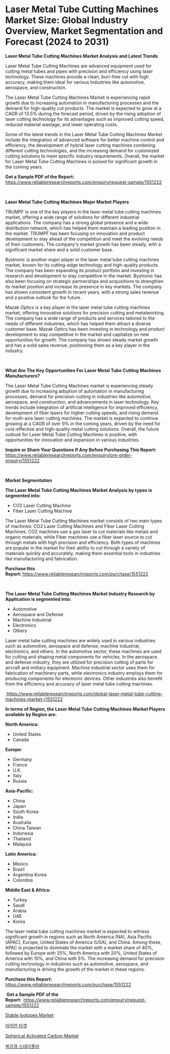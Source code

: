 <p><h1>Laser Metal Tube Cutting Machines Market Size: Global Industry Overview, Market Segmentation and Forecast (2024 to 2031)</h1></p><p><strong>Laser Metal Tube Cutting Machines Market Analysis and Latest Trends</strong></p>
<p><p>Laser Metal Tube Cutting Machines are advanced equipment used for cutting metal tubes and pipes with precision and efficiency using laser technology. These machines provide a clean, burr-free cut with high accuracy, making them ideal for various industries like automotive, aerospace, and construction.</p><p>The Laser Metal Tube Cutting Machines Market is experiencing rapid growth due to increasing automation in manufacturing processes and the demand for high-quality cut products. The market is expected to grow at a CAGR of 13.5% during the forecast period, driven by the rising adoption of laser cutting technology for its advantages such as improved cutting speed, reduced material wastage, and lower operating costs.</p><p>Some of the latest trends in the Laser Metal Tube Cutting Machines Market include the integration of advanced software for better machine control and efficiency, the development of hybrid laser cutting machines combining different cutting technologies, and the increasing demand for customized cutting solutions to meet specific industry requirements. Overall, the market for Laser Metal Tube Cutting Machines is poised for significant growth in the coming years.</p></p>
<p><strong>Get a Sample PDF of the Report:&nbsp;</strong> <a href="https://www.reliableresearchreports.com/enquiry/request-sample/1551222">https://www.reliableresearchreports.com/enquiry/request-sample/1551222</a></p>
<p>&nbsp;</p>
<p><strong>Laser Metal Tube Cutting Machines Major Market Players</strong></p>
<p><p>TRUMPF is one of the key players in the laser metal tube cutting machines market, offering a wide range of solutions for different industrial applications. The company has a strong global presence and a wide distribution network, which has helped them maintain a leading position in the market. TRUMPF has been focusing on innovation and product development to stay ahead of the competition and meet the evolving needs of their customers. The company's market growth has been steady, with a significant market share and a solid customer base.</p><p>Bystronic is another major player in the laser metal tube cutting machines market, known for its cutting-edge technology and high-quality products. The company has been expanding its product portfolio and investing in research and development to stay competitive in the market. Bystronic has also been focusing on strategic partnerships and acquisitions to strengthen its market position and increase its presence in key markets. The company has shown consistent growth in recent years, with a strong sales revenue and a positive outlook for the future.</p><p>Mazak Optics is a key player in the laser metal tube cutting machines market, offering innovative solutions for precision cutting and metalworking. The company has a wide range of products and services tailored to the needs of different industries, which has helped them attract a diverse customer base. Mazak Optics has been investing in technology and product development to stay competitive in the market and capitalize on new opportunities for growth. The company has shown steady market growth and has a solid sales revenue, positioning them as a key player in the industry.</p></p>
<p>&nbsp;</p>
<p><strong>What Are The Key Opportunities For Laser Metal Tube Cutting Machines Manufacturers?</strong></p>
<p><p>The Laser Metal Tube Cutting Machines market is experiencing steady growth due to increasing adoption of automation in manufacturing processes, demand for precision-cutting in industries like automotive, aerospace, and construction, and advancements in laser technology. Key trends include integration of artificial intelligence for improved efficiency, development of fiber lasers for higher cutting speeds, and rising demand for multi-axis laser cutting machines. The market is expected to continue growing at a CAGR of over 9% in the coming years, driven by the need for cost-effective and high-quality metal cutting solutions. Overall, the future outlook for Laser Metal Tube Cutting Machines is positive, with opportunities for innovation and expansion in various industries.</p></p>
<p><strong>Inquire or Share Your Questions If Any Before Purchasing This Report:</strong> <a href="https://www.reliableresearchreports.com/enquiry/pre-order-enquiry/1551222">https://www.reliableresearchreports.com/enquiry/pre-order-enquiry/1551222</a></p>
<p>&nbsp;</p>
<p><strong>Market Segmentation</strong></p>
<p><strong>The Laser Metal Tube Cutting Machines Market Analysis by types is segmented into:</strong></p>
<p><ul><li>CO2 Laser Cutting Machine</li><li>Fiber Laser Cutting Machine</li></ul></p>
<p><p>The Laser Metal Tube Cutting Machines market consists of two main types of machines: CO2 Laser Cutting Machines and Fiber Laser Cutting Machines. CO2 machines use a gas laser to cut materials like metals and organic materials, while Fiber machines use a fiber laser source to cut through metals with high precision and efficiency. Both types of machines are popular in the market for their ability to cut through a variety of materials quickly and accurately, making them essential tools in industries like manufacturing and fabrication.</p></p>
<p><strong>Purchase this Report:&nbsp;</strong><a href="https://www.reliableresearchreports.com/purchase/1551222">https://www.reliableresearchreports.com/purchase/1551222</a></p>
<p>&nbsp;</p>
<p><strong>The Laser Metal Tube Cutting Machines Market Industry Research by Application is segmented into:</strong></p>
<p><ul><li>Automotive</li><li>Aerospace and Defense</li><li>Machine Industrial</li><li>Electronics</li><li>Others</li></ul></p>
<p><p>Laser metal tube cutting machines are widely used in various industries such as automotive, aerospace and defense, machine industrial, electronics, and others. In the automotive sector, these machines are used for cutting and shaping metal components for vehicles. In the aerospace and defense industry, they are utilized for precision cutting of parts for aircraft and military equipment. Machine industrial sector uses them for fabrication of machinery parts, while electronics industry employs them for producing components for electronic devices. Other industries also benefit from the efficiency and accuracy of laser metal tube cutting machines.</p></p>
<p><a href="https://www.reliableresearchreports.com/global-laser-metal-tube-cutting-machines-market-r1551222">&nbsp;https://www.reliableresearchreports.com/global-laser-metal-tube-cutting-machines-market-r1551222</a></p>
<p><strong>In terms of Region, the Laser Metal Tube Cutting Machines Market Players available by Region are:</strong></p>
<p>
    <p> <strong> North America: </strong>
        <ul>
            <li>United States</li>
            <li>Canada</li>
        </ul>
        </p> 
    <p> <strong> Europe: </strong>
        <ul>
            <li>Germany</li>
            <li>France</li>
            <li>U.K.</li>
            <li>Italy</li>
            <li>Russia</li>
        </ul>
        </p> 
    <p> <strong> Asia-Pacific: </strong>
        <ul>
            <li>China</li>
            <li>Japan</li>
            <li>South Korea</li>
            <li>India</li>
            <li>Australia</li>
            <li>China Taiwan</li>
            <li>Indonesia</li>
            <li>Thailand</li>
            <li>Malaysia</li>
        </ul>
        </p> 
    <p> <strong> Latin America: </strong>
        <ul>
            <li>Mexico</li>
            <li>Brazil</li>
            <li>Argentina Korea</li>
            <li>Colombia</li>
        </ul>
        </p> 
    <p> <strong> Middle East & Africa: </strong>
        <ul>
            <li>Turkey</li>
            <li>Saudi</li>
            <li>Arabia</li>
            <li>UAE</li>
            <li>Korea</li>
        </ul>
    </p>
    </p>
<p><p>The laser metal tube cutting machines market is expected to witness significant growth in regions such as North America (NA), Asia Pacific (APAC), Europe, United States of America (USA), and China. Among these, APAC is projected to dominate the market with a market share of 40%, followed by Europe with 25%, North America with 20%, United States of America with 10%, and China with 5%. The increasing demand for precision cutting technology in industries such as automotive, aerospace, and manufacturing is driving the growth of the market in these regions.</p></p>
<p><strong>Purchase this Report: </strong><a href="https://www.reliableresearchreports.com/purchase/1551222">https://www.reliableresearchreports.com/purchase/1551222</a></p>
<p>&nbsp;<strong>Get a Sample PDF of the Report:&nbsp;&nbsp;</strong><a href="https://www.reliableresearchreports.com/enquiry/request-sample/1551222">https://www.reliableresearchreports.com/enquiry/request-sample/1551222</a></p>
<p><strong></strong></p>
<p><p><a href="https://issuu.com/reportprime-2/docs/stable-isotopes-market-size-2030.pptx">Stable Isotopes Market</a></p><p><a href="https://github.com/giancarlo642004/Market-Research-Report-List-1/blob/main/211191735906.md">아이언 타겟</a></p><p><a href="https://issuu.com/reportprime-2/docs/spherical-activated-carbon-market-size-2030.pptx">Spherical Activated Carbon Market</a></p><p><a href="https://github.com/lkwggful07722/Market-Research-Report-List-1/blob/main/601471535907.md">복강경 스테이플러</a></p></p>